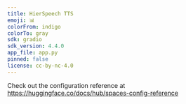 ```yaml
---
title: HierSpeech TTS
emoji: 📊
colorFrom: indigo
colorTo: gray
sdk: gradio
sdk_version: 4.4.0
app_file: app.py
pinned: false
license: cc-by-nc-4.0
---
```


Check out the configuration reference at https://huggingface.co/docs/hub/spaces-config-reference
